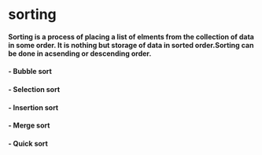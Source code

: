 # sorting
#### Sorting is a process of placing a list of elments from the collection of data in some order. It is nothing but storage of data in sorted order.Sorting can be done in acsending or descending order.
#### - Bubble sort
#### - Selection sort
#### - Insertion sort
#### - Merge sort
#### - Quick sort
